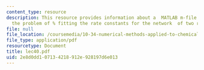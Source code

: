 ```yaml
---
content_type: resource
description: This resource provides information about a  MATLAB m-file that sets up
  the problem of % fitting the rate constants for the network  of two reactions.
file: null
file_location: /coursemedia/10-34-numerical-methods-applied-to-chemical-engineering-fall-2005/2e8d0dd107134218912e928197d6e013_lec40.pdf
file_type: application/pdf
resourcetype: Document
title: lec40.pdf
uid: 2e8d0dd1-0713-4218-912e-928197d6e013
---
```

